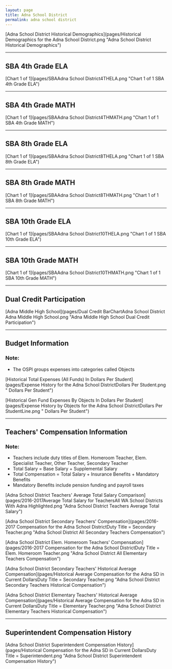```yaml
---
layout: page
title: Adna School District
permalink: adna school district
---
```



[Adna School District Historical Demographics](pages/Historical Demographics for the Adna School District.png "Adna School District Historical Demographics")

___

## SBA 4th Grade ELA

[Chart 1 of 1](pages/SBAAdna School District4THELA.png "Chart 1 of 1 SBA 4th Grade ELA")


___

## SBA 4th Grade MATH

[Chart 1 of 1](pages/SBAAdna School District4THMATH.png "Chart 1 of 1 SBA 4th Grade MATH")


___

## SBA 8th Grade ELA

[Chart 1 of 1](pages/SBAAdna School District8THELA.png "Chart 1 of 1 SBA 8th Grade ELA")


___

## SBA 8th Grade MATH

[Chart 1 of 1](pages/SBAAdna School District8THMATH.png "Chart 1 of 1 SBA 8th Grade MATH")


___

## SBA 10th Grade ELA

[Chart 1 of 1](pages/SBAAdna School District10THELA.png "Chart 1 of 1 SBA 10th Grade ELA")


___

## SBA 10th Grade MATH

[Chart 1 of 1](pages/SBAAdna School District10THMATH.png "Chart 1 of 1 SBA 10th Grade MATH")


___

## Dual Credit Participation

[Adna Middle High School](pages/Dual Credit BarChartAdna School District Adna Middle High School.png "Adna Middle High School Dual Credit Participation")


___

## Budget Information
### Note:
- The OSPI groups expenses into categories called Objects

[Historical Total Expenses (All Funds) In Dollars Per Student](pages/Expense History for the Adna School DistrictDollars Per Student.png " Dollars Per Student")

[Historical Gen Fund Expenses By Objects In Dollars Per Student](pages/Expense History by Objects for the Adna School DistrictDollars Per StudentLine.png " Dollars Per Student")


___

## Teachers' Compensation Information
### Note:
- Teachers include duty titles of Elem. Homeroom Teacher, Elem. Specialist Teacher, Other Teacher, Secondary Teacher
- Total Salary = Base Salary + Supplemental Salary
- Total Compensation = Total Salary + Insurance Benefits + Mandatory Benefits
- Mandatory Benefits include pension funding and payroll taxes

[Adna School District Teachers' Average Total Salary Comparison](pages/2016-2017Average Total Salary for TeachersAll WA School Districts With Adna Highlighted.png "Adna School District Teachers Average Total Salary")

[Adna School District Secondary Teachers' Compensation](pages/2016-2017 Compensation for the Adna School DistrictDuty Title = Secondary Teacher.png "Adna School District All Secondary Teachers Compensation")

[Adna School District Elem. Homeroom Teachers' Compensation](pages/2016-2017 Compensation for the Adna School DistrictDuty Title = Elem. Homeroom Teacher.png "Adna School District All Elementary Teachers Compensation")

[Adna School District Secondary Teachers' Historical Average Compensation](pages/Historical Average Compensation for the Adna SD in Current DollarsDuty Title = Secondary Teacher.png "Adna School District Secondary Teachers Historical Compensation")

[Adna School District Elementary Teachers' Historical Average Compensation](pages/Historical Average Compensation for the Adna SD in Current DollarsDuty Title = Elementary Teacher.png "Adna School District Elementary Teachers Historical Compensation")


___

## Superintendent Compensation History

[Adna School District Superintendent Compensation History](pages/Historical Compensation for the Adna SD in Current DollarsDuty Title = Superintendent.png "Adna School District Superintendent Compensation History")


